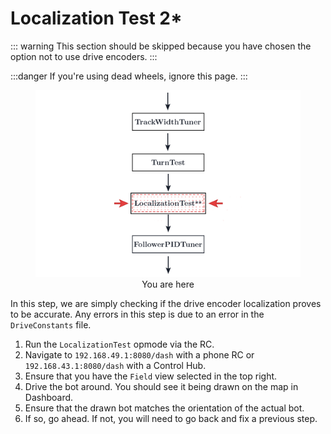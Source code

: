 # Localization Test 2\*

<HideAyudeWrapper :skipIfDriveEncoders="true">
::: warning
This section should be skipped because you have chosen the option not to use drive encoders.
:::
</HideAyudeWrapper>

:::danger
If you're using dead wheels, ignore this page.
:::

<figure align="center">
    <img src="./assets/you-are-here/YouAreHere-LocalizationTest-quarter.png">
    <figcaption class="mt-2 text-gray-600">You are here</figcaption>
</figure>

In this step, we are simply checking if the drive encoder localization proves to be accurate. Any errors in this step is due to an error in the `DriveConstants` file.

1. Run the `LocalizationTest` opmode via the RC.
2. Navigate to `192.168.49.1:8080/dash` with a phone RC or `192.168.43.1:8080/dash` with a Control Hub.
3. Ensure that you have the `Field` view selected in the top right.
4. Drive the bot around. You should see it being drawn on the map in Dashboard.
5. Ensure that the drawn bot matches the orientation of the actual bot.
6. If so, go ahead. If not, you will need to go back and fix a previous step.

